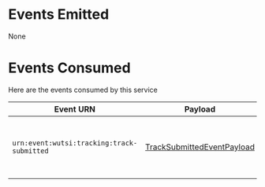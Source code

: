 # Events Emitted
None

# Events Consumed
Here are the events consumed by this service

| Event URN | Payload | Description |
|-----------|---------|--------------|
| `urn:event:wutsi:tracking:track-submitted` | [TrackSubmittedEventPayload](https://github.com/wutsi/tracking-sdk-kotlin/blob/master/src/main/kotlin/com/wutsi/tracking/event/TrackSubmittedEventPayload.kt) | This event is published when a user interaction occurs |



